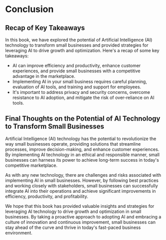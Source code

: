 Conclusion
===================

Recap of Key Takeaways
----------------------

In this book, we have explored the potential of Artificial Intelligence (AI) technology to transform small businesses and provided strategies for leveraging AI to drive growth and optimization. Here's a recap of some key takeaways:

* AI can improve efficiency and productivity, enhance customer experiences, and provide small businesses with a competitive advantage in the marketplace.
* Implementing AI in your small business requires careful planning, evaluation of AI tools, and training and support for employees.
* It's important to address privacy and security concerns, overcome resistance to AI adoption, and mitigate the risk of over-reliance on AI tools.

Final Thoughts on the Potential of AI Technology to Transform Small Businesses
------------------------------------------------------------------------------

Artificial Intelligence (AI) technology has the potential to revolutionize the way small businesses operate, providing solutions that streamline processes, improve decision-making, and enhance customer experiences. By implementing AI technology in an ethical and responsible manner, small businesses can harness its power to achieve long-term success in today's competitive marketplace.

As with any new technology, there are challenges and risks associated with implementing AI in small businesses. However, by following best practices and working closely with stakeholders, small businesses can successfully integrate AI into their operations and achieve significant improvements in efficiency, productivity, and profitability.

We hope that this book has provided valuable insights and strategies for leveraging AI technology to drive growth and optimization in small businesses. By taking a proactive approach to adopting AI and embracing a culture of innovation and continuous improvement, small businesses can stay ahead of the curve and thrive in today's fast-paced business environment.

